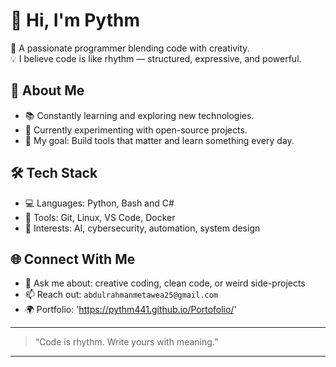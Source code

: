 # 👋 Hi, I'm Pythm

🚀 A passionate programmer blending code with creativity.  
💡 I believe code is like rhythm — structured, expressive, and powerful.  

## 🧠 About Me
- 📚 Constantly learning and exploring new technologies.
- 🧪 Currently experimenting with open-source projects.
- 🎯 My goal: Build tools that matter and learn something every day.

## 🛠️ Tech Stack

- 💻 Languages: Python, Bash and C#
- 🔧 Tools: Git, Linux, VS Code, Docker
- 🧩 Interests: AI, cybersecurity, automation, system design

 ## 🌐 Connect With Me

- 💬 Ask me about: creative coding, clean code, or weird side-projects
- 📫 Reach out: `abdulrahmanmetawea25@gmail.com`
- 🌍 Portfolio: 'https://pythm441.github.io/Portofolio/'

---

> “Code is rhythm. Write yours with meaning.”

---
